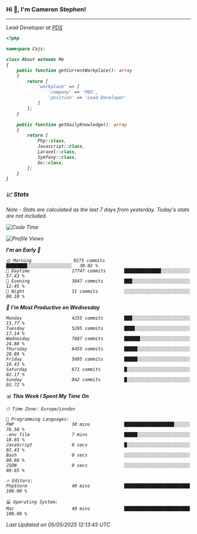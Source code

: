 ### Hi 👋, I'm Cameron Stephen!
<hr>
<p><em>Lead Developer at <a href="https://prindatasolutions.co.uk">PDS</a></p>


```php
<?php

namespace Cajs;

class About extends Me
{
    public function getCurrentWorkplace(): array
    {
        return [
            'workplace' => [
                'company' => 'PDS',
                'position' => 'Lead Developer'
            ]
        ];
    }

    public function getDailyKnowledge(): array
    {
        return [
            Php::class,
            Javascript::class,
            Laravel::class,
            Symfony::class,
            Go::class,
        ];
    }
}
```

### 📈 Stats
<p><em>Note - Stats are calculated as the last 7 days from yesterday. Today's stats are not included.</em></p>


<!--START_SECTION:waka-->
![Code Time](http://img.shields.io/badge/Code%20Time-4%2C474%20hrs%2051%20mins-blue)

![Profile Views](http://img.shields.io/badge/Profile%20Views-0-blue)

**I'm an Early 🐤** 

```text
🌞 Morning                9275 commits        ████████░░░░░░░░░░░░░░░░░   30.02 % 
🌆 Daytime                17747 commits       ██████████████░░░░░░░░░░░   57.43 % 
🌃 Evening                3847 commits        ███░░░░░░░░░░░░░░░░░░░░░░   12.45 % 
🌙 Night                  31 commits          ░░░░░░░░░░░░░░░░░░░░░░░░░   00.10 % 
```
📅 **I'm Most Productive on Wednesday** 

```text
Monday                   4255 commits        ███░░░░░░░░░░░░░░░░░░░░░░   13.77 % 
Tuesday                  5295 commits        ████░░░░░░░░░░░░░░░░░░░░░   17.14 % 
Wednesday                7687 commits        ██████░░░░░░░░░░░░░░░░░░░   24.88 % 
Thursday                 6455 commits        █████░░░░░░░░░░░░░░░░░░░░   20.89 % 
Friday                   5695 commits        █████░░░░░░░░░░░░░░░░░░░░   18.43 % 
Saturday                 671 commits         █░░░░░░░░░░░░░░░░░░░░░░░░   02.17 % 
Sunday                   842 commits         █░░░░░░░░░░░░░░░░░░░░░░░░   02.72 % 
```


📊 **This Week I Spent My Time On** 

```text
🕑︎ Time Zone: Europe/London

💬 Programming Languages: 
PHP                      30 mins             ███████████████████░░░░░░   76.58 % 
.env file                7 mins              █████░░░░░░░░░░░░░░░░░░░░   18.65 % 
JavaScript               0 secs              █░░░░░░░░░░░░░░░░░░░░░░░░   02.43 % 
Bash                     0 secs              ░░░░░░░░░░░░░░░░░░░░░░░░░   00.66 % 
JSON                     0 secs              ░░░░░░░░░░░░░░░░░░░░░░░░░   00.65 % 

🔥 Editors: 
PhpStorm                 40 mins             █████████████████████████   100.00 % 

💻 Operating System: 
Mac                      40 mins             █████████████████████████   100.00 % 
```


 Last Updated on 05/05/2025 12:13:45 UTC
<!--END_SECTION:waka-->

